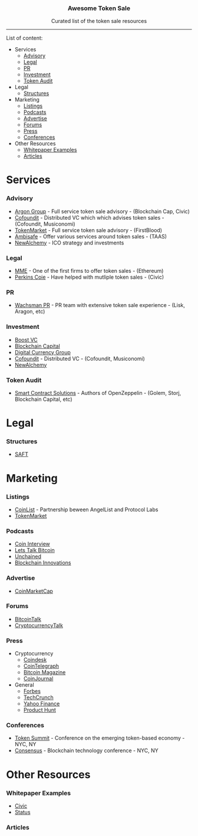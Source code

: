 <h3 align="center">Awesome Token Sale<!-- Serve Confidently. --></h3>
<p align="center">Curated list of the token sale resources</p>

---

List of content:
* Services
  * [Advisory](#advisory)   
  * [Legal](#legal)
  * [PR](#pr)
  * [Investment](#investment)
  * [Token Audit](#token-audit)
* Legal
  * [Structures](#structures)
* Marketing
  * [Listings](#listings)
  * [Podcasts](#podcasts)
  * [Advertise](#advertise)
  * [Forums](#forums)
  * [Press](#press)
  * [Conferences](#conferences)
* Other Resources
  * [Whitepaper Examples](#whitepaper-examples)
  * [Articles](#articles)

# Services

### Advisory
* [Argon Group](https://argongroup.com/) - Full service token sale advisory - (Blockchain Cap, Civic)
* [Cofoundit](https://cofound.it/en/) - Distributed VC which which advises token sales - (Cofoundit, Musiconomi)
* [TokenMarket](https://tokenmarket.net/ico-professional-services) - Full service token sale advisory - (FirstBlood)
* [Ambisafe](https://www.ambisafe.co/services/) - Offer various services around token sales - (TAAS)
* [NewAlchemy](https://newalchemy.io/strategy/) - ICO strategy and investments 


### Legal
* [MME](http://www.mme.ch/) - One of the first firms to offer token sales - (Ethereum)
* [Perkins Coie](https://www.perkinscoie.com/en/index.html) - Have helped with mutliple token sales - (Civic)

### PR
* [Wachsman PR](http://wachsmanpr.com/) - PR team with extensive token sale experience - (Lisk, Aragon, etc)

### Investment
* [Boost VC](https://www.boost.vc/)
* [Blockchain Capital](http://blockchain.capital/)
* [Digital Currency Group](http://dcg.co/)
* [Cofoundit](https://cofound.it/en/) - Distributed VC - (Cofoundit, Musiconomi)
* [NewAlchemy](https://newalchemy.io/investment)

### Token Audit
* [Smart Contract Solutions](https://smartcontractsolutions.com/) - Authors of OpenZeppelin - (Golem, Storj, Blockchain Capital, etc)

# Legal

### Structures
* [SAFT](https://coinlist.co/about/help/saft)

# Marketing

### Listings
* [CoinList](https://coinlist.co/) - Partnership beween AngelList and Protocol Labs
* [TokenMarket](https://tokenmarket.net/)

### Podcasts
* [Coin Interview](https://www.youtube.com/channel/UCOu5mkF_NczLQzICINvzr9w)
* [Lets Talk Bitcoin](https://letstalkbitcoin.com/)
* [Unchained](https://itunes.apple.com/us/podcast/unchained-big-ideas-from-worlds-blockchain-cryptocurrency/id1123922160?mt=2&i=1000384504169)
* [Blockchain Innovations](https://itunes.apple.com/us/podcast/blockchain-innovation-interviewing-brightest-minds/id1238906492?mt=2)

### Advertise
* [CoinMarketCap](https://coinmarketcap.com/)

### Forums
* [BitcoinTalk](https://bitcointalk.org)
* [CryptocurrencyTalk](https://cryptocurrencytalk.com)

### Press
* Cryptocurrency
  * [Coindesk](http://www.coindesk.com/)
  * [CoinTelegraph](https://cointelegraph.com/)
  * [Bitcoin Magazine](https://bitcoinmagazine.com/)
  * [CoinJournal](https://coinjournal.net/)
* General
  * [Forbes](https://www.forbes.com)
  * [TechCrunch](https://techcrunch.com/)
  * [Yahoo Finance](https://finance.yahoo.com/)
  * [Product Hunt](https://www.producthunt.com/)

### Conferences
* [Token Summit](http://tokensummit.com/) - Conference on the emerging token-based economy - NYC, NY
* [Consensus](http://www.coindesk.com/events/consensus-2017/) - Blockchain technology conference - NYC, NY

# Other Resources

### Whitepaper Examples
* [Civic](https://tokensale.civic.com/static/images/landing/CivicTokenSaleWhitePaper.pdf)
* [Status](https://status.im/whitepaper.pdf)

### Articles
